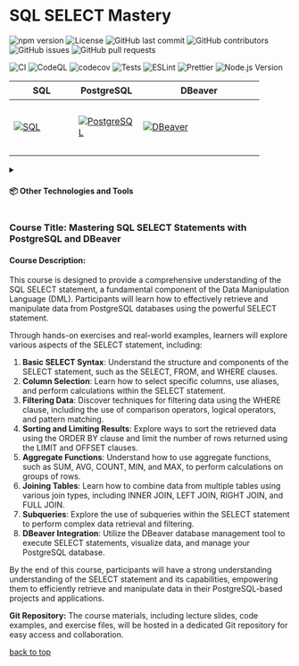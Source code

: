 <a id="title"></a>

# SQL SELECT Mastery

![npm version](https://img.shields.io/github/package-json/v/AndriiKot/SQL_SELECT_Mastery?filename=tools/package.json)
![License](https://img.shields.io/github/license/AndriiKot/SQL_SELECT_Mastery)
![GitHub last commit](https://img.shields.io/github/last-commit/AndriiKot/SQL_SELECT_Mastery)
![GitHub contributors](https://img.shields.io/github/contributors/AndriiKot/SQL_SELECT_Mastery)
![GitHub issues](https://img.shields.io/github/issues/AndriiKot/SQL_SELECT_Mastery)
![GitHub pull requests](https://img.shields.io/github/issues-pr/AndriiKot/SQL_SELECT_Mastery)

![CI](https://github.com/AndriiKot/SQL_SELECT_Mastery/actions/workflows/ci.yml/badge.svg)
![CodeQL](https://github.com/AndriiKot/SQL_SELECT_Mastery/actions/workflows/codeql-analysis.yml/badge.svg)
![codecov](https://codecov.io/gh/AndriiKot/SQL_SELECT_Mastery/branch/main/graph/badge.svg)
![Tests](https://img.shields.io/badge/tests-passing-brightgreen)
![ESLint](https://img.shields.io/badge/linted%20with-eslint-blue)
![Prettier](https://img.shields.io/badge/styled%20with-prettier-ff69b4)
![Node.js Version](https://img.shields.io/badge/node-20.x-green)

<table>
  <thead>
    <tr>
      <th height=33 width=100>SQL</th>
      <th height=33 width=100>PostgreSQL</th>
      <th height=33 width=100>DBeaver</th>
    </tr>
  </thead>
  <tbody>
    <tr>
      <td height=100 width=100>
        <a href=https://en.wikipedia.org/wiki/SQL>
          <img src=https://github.com/AndriiKot/SQL_SELECT_Mastery/blob/main/icons/svg/sql.svg alt=SQL>
        </a>
      </td>
      <td height=100 width=100>
        <a href=https://www.postgresql.org/docs/>
          <img src=https://github.com/AndriiKot/SQL_SELECT_Mastery/blob/main/icons/svg/postgresql.svg alt=PostgreSQL>
        </a>
      </td>
      <td height=100 width=200>
        <a href=https://dbeaver.com/docs/dbeaver/>
          <img src=https://github.com/AndriiKot/SQL_SELECT_Mastery/blob/main/icons/svg/dbeaver.svg alt=DBeaver>
        </a>
      </td>
    </tr>
  </tbody>
</table>

<details>
  <summary>
    <h4>📦 Other Technologies and Tools</h4>
  </summary>

  <table>
    <thead>
      <tr>
        <th height=33 width=100>Docker</th>
        <th height=33 width=100>Ubuntu</th>
      </tr>
    </thead>
    <tbody></tbody>
      <tr>
        <td height=100 width=100>
          <a href="https://www.docker.com/">
            <img src="https://github.com/AndriiKot/SQL_SELECT_Mastery/blob/main/icons/svg/docker.svg" alt="Docker">
          </a>
        </td>
        <td height=100 width=100>
          <a href="https://ubuntu.com/">
            <img src="https://github.com/AndriiKot/SQL_SELECT_Mastery/blob/main/icons/svg/ubuntu.svg" alt="Ubuntu">
          </a>
        </td>
      </tr>
    </tbody>
  </table>
  
  <table>
    <thead>
      <tr>
        <th height=33 width=100>NodeJS</th>
        <th height=33 width=100>Jest</th>
        <th height=33 width=100>ESLint</th>
        <th height=33 width=100>Prettier</th>
      </tr>
    </thead>
    <tbody>
      <tr>
        <td height=100 width=100>
          <a href="https://nodejs.org/en/">
            <img src="https://github.com/AndriiKot/SQL_SELECT_Mastery/blob/main/icons/svg/nodejs.svg" alt="NodeJS">
          </a>
        </td>
        <td height=100 width=100>
          <a href="https://jestjs.io/">
            <img src="https://github.com/AndriiKot/SQL_SELECT_Mastery/blob/main/icons/svg/jest.svg" alt="Jest">
          </a>
        </td>
        <td height=100 width=100>
          <a href="https://eslint.org/">
            <img src="https://github.com/AndriiKot/SQL_SELECT_Mastery/blob/main/icons/svg/eslint.svg" alt="ESLint">
          </a>
        </td>
        <td height=100 width=100>
          <a href="https://prettier.io/">
            <img src="https://github.com/AndriiKot/SQL_SELECT_Mastery/blob/main/icons/svg/prettier.svg" alt="Prettier">
          </a>
        </td>
      </tr>
    </tbody>
  </table>

  <table>
    <thead>
      <tr>
        <th height=33 width=100>Git</th>
        <th height=33 width=100>Git Hooks</th>
        <th height=33 width=100>GitHub Actions</th>
      </tr>
    </thead>
    <tbody>
      <tr>
        <td height=100 width=100>
          <a href="https://git-scm.com/doc">
            <img src="https://github.com/AndriiKot/SQL_SELECT_Mastery/blob/main/icons/svg/git.svg" alt="Git">
          </a>
        </td>
        <td height=100 width=100>
          <a href="https://git-scm.com/docs/git-hook">
            <img src="https://github.com/AndriiKot/SQL_SELECT_Mastery/blob/main/icons/svg/git-hooks.svg" alt="Git hooks">
          </a>
        </td>
        <td height=100 width=100>
          <a href="https://github.com/features/actions/">
            <img src="https://github.com/AndriiKot/SQL_SELECT_Mastery/blob/main/icons/svg/githubactionsdarkstheme.svg" alt="GitHub Actions">
          </a>
        </td>
      </tr>
    </tbody>
  </table>

  <table>
    <thead>
      <tr>
        <th height=33 width=100>Far Manager</th>
        <th height=33 width=100>VS Code</th>
      </tr>
    </thead>
    <tbody>
      <tr>
        <td height=100 width=100>
          <a href="https://farmanager.com/index.php?l=en">
            <img src="https://github.com/AndriiKot/SQL_SELECT_Mastery/blob/main/icons/svg/farmanager.svg" alt="Far Manager">
          </a>
        </td>
        <td height=100 width=100>
          <a href="https://code.visualstudio.com/" target="_blank">
            <img src="https://github.com/AndriiKot/SQL_SELECT_Mastery/blob/main/icons/svg/visual-studio-code.svg" alt="VS Code">
          </a>
        </td>
      </tr>
    </tbody>
  </table>

---

### 🛠️ Technology Descriptions

- **Node.js**
  Node.js is used to run scripts that generate documentation and automate various tasks in the repository.

- **Jest**
  Jest is used to test utility functions and logic related to repository automation and content generation. It helps ensure everything works correctly.

- **ESLint**
  ESLint helps keep the code clean and consistent by checking for syntax errors and enforcing coding standards.

- **Prettier**
  Prettier automatically formats the code, making it easier to read and maintain.

- **Git**
  Git is used for version control, allowing you to track changes, collaborate with others, and manage different versions of the codebase.

- **Git Hooks**
  Git hooks are used to run scripts automatically at certain points in the Git workflow (like before committing). In this project, they help enforce code quality and automate formatting.

- **GitHub Actions**
  GitHub Actions is used to automate workflows such as running tests and lint checks on every push or pull request. It helps maintain code quality and stability.

- **Far Manager**
  Far Manager is a file and archive management tool used for navigating and managing files efficiently, especially in a terminal environment.

- **Visual Studio Code (VS Code)**
  VS Code is the main code editor used in this project. It supports extensions, formatting tools, and Git integration for a better development experience.

</details>

### Course Title: Mastering SQL SELECT Statements with PostgreSQL and DBeaver

#### Course Description:

This course is designed to provide a comprehensive understanding of the SQL SELECT statement, a fundamental component of the Data Manipulation Language (DML). Participants will learn how to effectively retrieve and manipulate data from PostgreSQL databases using the powerful SELECT statement.

Through hands-on exercises and real-world examples, learners will explore various aspects of the SELECT statement, including:

1. **Basic SELECT Syntax**: Understand the structure and components of the SELECT statement, such as the SELECT, FROM, and WHERE clauses.
2. **Column Selection**: Learn how to select specific columns, use aliases, and perform calculations within the SELECT statement.
3. **Filtering Data**: Discover techniques for filtering data using the WHERE clause, including the use of comparison operators, logical operators, and pattern matching.
4. **Sorting and Limiting Results**: Explore ways to sort the retrieved data using the ORDER BY clause and limit the number of rows returned using the LIMIT and OFFSET clauses.
5. **Aggregate Functions**: Understand how to use aggregate functions, such as SUM, AVG, COUNT, MIN, and MAX, to perform calculations on groups of rows.
6. **Joining Tables**: Learn how to combine data from multiple tables using various join types, including INNER JOIN, LEFT JOIN, RIGHT JOIN, and FULL JOIN.
7. **Subqueries**: Explore the use of subqueries within the SELECT statement to perform complex data retrieval and filtering.
8. **DBeaver Integration**: Utilize the DBeaver database management tool to execute SELECT statements, visualize data, and manage your PostgreSQL database.

By the end of this course, participants will have a strong understanding understanding of the SELECT statement and its capabilities, empowering them to efficiently retrieve and manipulate data in their PostgreSQL-based projects and applications.

**Git Repository:**
The course materials, including lecture slides, code examples, and exercise files, will be hosted in a dedicated Git repository for easy access and collaboration.

[back to top](#title)
